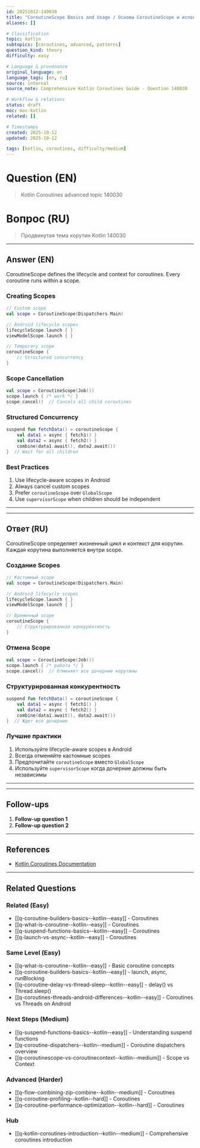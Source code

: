 ```yaml
---
id: 20251012-140030
title: "CoroutineScope Basics and Usage / Основы CoroutineScope и использование"
aliases: []

# Classification
topic: kotlin
subtopics: [coroutines, advanced, patterns]
question_kind: theory
difficulty: easy

# Language & provenance
original_language: en
language_tags: [en, ru]
source: internal
source_note: Comprehensive Kotlin Coroutines Guide - Question 140030

# Workflow & relations
status: draft
moc: moc-kotlin
related: []

# Timestamps
created: 2025-10-12
updated: 2025-10-12

tags: [kotlin, coroutines, difficulty/medium]
---
```

# Question (EN)
> Kotlin Coroutines advanced topic 140030

# Вопрос (RU)
> Продвинутая тема корутин Kotlin 140030

---

## Answer (EN)


CoroutineScope defines the lifecycle and context for coroutines. Every coroutine runs within a scope.

### Creating Scopes
```kotlin
// Custom scope
val scope = CoroutineScope(Dispatchers.Main)

// Android lifecycle scopes
lifecycleScope.launch { }
viewModelScope.launch { }

// Temporary scope
coroutineScope {
    // Structured concurrency
}
```

### Scope Cancellation
```kotlin
val scope = CoroutineScope(Job())
scope.launch { /* work */ }
scope.cancel()  // Cancels all child coroutines
```

### Structured Concurrency
```kotlin
suspend fun fetchData() = coroutineScope {
    val data1 = async { fetch1() }
    val data2 = async { fetch2() }
    combine(data1.await(), data2.await())
}  // Wait for all children
```

### Best Practices
1. Use lifecycle-aware scopes in Android
2. Always cancel custom scopes
3. Prefer `coroutineScope` over `GlobalScope`
4. Use `supervisorScope` when children should be independent

---
---

## Ответ (RU)


CoroutineScope определяет жизненный цикл и контекст для корутин. Каждая корутина выполняется внутри scope.

### Создание Scopes
```kotlin
// Кастомный scope
val scope = CoroutineScope(Dispatchers.Main)

// Android lifecycle scopes
lifecycleScope.launch { }
viewModelScope.launch { }

// Временный scope
coroutineScope {
    // Структурированная конкурентность
}
```

### Отмена Scope
```kotlin
val scope = CoroutineScope(Job())
scope.launch { /* работа */ }
scope.cancel()  // Отменяет все дочерние корутины
```

### Структурированная конкурентность
```kotlin
suspend fun fetchData() = coroutineScope {
    val data1 = async { fetch1() }
    val data2 = async { fetch2() }
    combine(data1.await(), data2.await())
}  // Ждет все дочерние
```

### Лучшие практики
1. Используйте lifecycle-aware scopes в Android
2. Всегда отменяйте кастомные scopes
3. Предпочитайте `coroutineScope` вместо `GlobalScope`
4. Используйте `supervisorScope` когда дочерние должны быть независимы

---
---

## Follow-ups

1. **Follow-up question 1**
2. **Follow-up question 2**

---

## References

- [Kotlin Coroutines Documentation](https://kotlinlang.org/docs/coroutines-overview.html)

---

## Related Questions

### Related (Easy)
- [[q-coroutine-builders-basics--kotlin--easy]] - Coroutines
- [[q-what-is-coroutine--kotlin--easy]] - Coroutines
- [[q-suspend-functions-basics--kotlin--easy]] - Coroutines
- [[q-launch-vs-async--kotlin--easy]] - Coroutines

### Same Level (Easy)
- [[q-what-is-coroutine--kotlin--easy]] - Basic coroutine concepts
- [[q-coroutine-builders-basics--kotlin--easy]] - launch, async, runBlocking
- [[q-coroutine-delay-vs-thread-sleep--kotlin--easy]] - delay() vs Thread.sleep()
- [[q-coroutines-threads-android-differences--kotlin--easy]] - Coroutines vs Threads on Android

### Next Steps (Medium)
- [[q-suspend-functions-basics--kotlin--easy]] - Understanding suspend functions
- [[q-coroutine-dispatchers--kotlin--medium]] - Coroutine dispatchers overview
- [[q-coroutinescope-vs-coroutinecontext--kotlin--medium]] - Scope vs Context

### Advanced (Harder)
- [[q-flow-combining-zip-combine--kotlin--medium]] - Coroutines
- [[q-coroutine-profiling--kotlin--hard]] - Coroutines
- [[q-coroutine-performance-optimization--kotlin--hard]] - Coroutines

### Hub
- [[q-kotlin-coroutines-introduction--kotlin--medium]] - Comprehensive coroutines introduction

